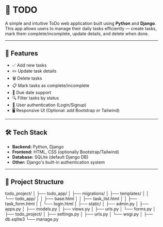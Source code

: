 # 📝 TODO

A simple and intuitive ToDo web application built using **Python** and **Django**. This app allows users to manage their daily tasks efficiently — create tasks, mark them complete/incomplete, update details, and delete when done.

---

## 🚀 Features

- ✅ Add new tasks
- ✏️ Update task details
- 🗑️ Delete tasks
- 📋 Mark tasks as complete/incomplete
- 📆 Due date support
- 🔍 Filter tasks by status
- 🧑 User authentication (Login/Signup)
- 🖥️ Responsive UI (Optional: add Bootstrap or Tailwind)

---

## 🛠 Tech Stack

- **Backend:** Python, Django
- **Frontend:** HTML, CSS (optionally Bootstrap/Tailwind)
- **Database:** SQLite (default Django DB)
- **Other:** Django's built-in authentication system

---

## 📂 Project Structure
todo_project/
│
├── todo_app/
│ ├── migrations/
│ ├── templates/
│ │ └── todo_app/
│ │ ├── base.html
│ │ ├── task_list.html
│ │ ├── task_form.html
│ │ └── login.html
│ ├── static/
│ ├── admin.py
│ ├── apps.py
│ ├── models.py
│ ├── views.py
│ ├── urls.py
│ └── forms.py
│
├── todo_project/
│ ├── settings.py
│ ├── urls.py
│ └── wsgi.py
│
├── db.sqlite3
└── manage.py
